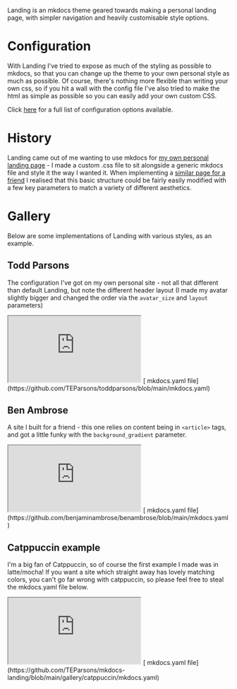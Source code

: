 Landing is an mkdocs theme geared towards making a personal landing page, with simpler navigation and heavily customisable style options.

# Configuration
With Landing I've tried to expose as much of the styling as possible to mkdocs, so that you can change up the theme to your own personal style as much as possible. Of course, there's nothing more flexible than writing your own css, so if you hit a wall with the config file I've also tried to make the html as simple as possible so you can easily add your own custom CSS.

Click [here](https://teparsons.github.io/mkdocs-landing/configuration/) for a full list of configuration options available.

# History
Landing came out of me wanting to use mkdocs for [my own personal landing page](#todd-parsons) - I made a custom .css file to sit alongside a generic mkdocs file and style it the way I wanted it. When implementing a [similar page for a friend](#ben-ambrose) I realised that this basic structure could be fairly easily modified with a few key parameters to match a variety of different aesthetics.

# Gallery

Below are some implementations of Landing with various styles, as an example.

## Todd Parsons
The configuration I've got on my own personal site - not all that different than default Landing, but note the different header layout (I made my avatar slightly bigger and changed the order via the `avatar_size` and `layout` parameters)

<iframe src=https://toddparsons.co.uk class=zoomed-out></iframe>
[<i class="fa-regular fa-file-code"></i>   mkdocs.yaml file](https://github.com/TEParsons/toddparsons/blob/main/mkdocs.yaml)

## Ben Ambrose
A site I built for a friend - this one relies on content being in `<article>` tags, and got a little funky with the `background_gradient` parameter.

<iframe src=https://benjaminambrose.github.io/benambrose/ class=zoomed-out></iframe>
[<i class="fa-regular fa-file-code"></i>   mkdocs.yaml file](https://github.com/benjaminambrose/benambrose/blob/main/mkdocs.yaml)

## Catppuccin example
I'm a big fan of Catppuccin, so of course the first example I made was in latte/mocha! If you want a site which straight away has lovely matching colors, you can't go far wrong with catppuccin, so please feel free to steal the mkdocs.yaml file below.

<iframe src=https://teparsons.github.io/mkdocs-landing/gallery/catppuccin class=zoomed-out></iframe>
[<i class="fa-regular fa-file-code"></i>   mkdocs.yaml file](https://github.com/TEParsons/mkdocs-landing/blob/main/gallery/catppuccin/mkdocs.yaml)
